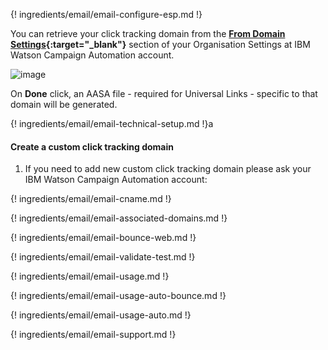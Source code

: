 ---
---

{! ingredients/email/email-configure-esp.md !}

You can retrieve your click tracking domain from the **[From Domain Settings](https://engage4.silverpop.com/viewOrganization.do){:target="\_blank"}** section of your Organisation Settings at IBM Watson Campaign Automation account.

 ![image](/_assets/img/pages/email/wca-domain.png)

On **Done** click, an AASA file - required for Universal Links - specific to that domain will be generated.

{! ingredients/email/email-technical-setup.md !}a

#### Create a custom click tracking domain

1. If you need to add new custom click tracking domain please ask your IBM Watson Campaign Automation account:

{! ingredients/email/email-cname.md !}

{! ingredients/email/email-associated-domains.md !}

{! ingredients/email/email-bounce-web.md !}

{! ingredients/email/email-validate-test.md !}

{! ingredients/email/email-usage.md !}

{! ingredients/email/email-usage-auto-bounce.md !}

{! ingredients/email/email-usage-auto.md !}

{! ingredients/email/email-support.md !}
